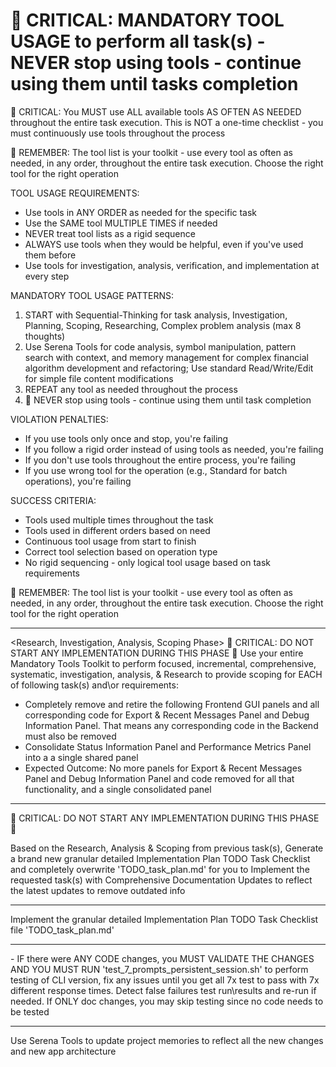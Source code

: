 # 🔴 CRITICAL: MANDATORY TOOL USAGE to perform all task(s) - NEVER stop using tools - continue using them until tasks completion

🔴 CRITICAL: You MUST use ALL available tools AS OFTEN AS NEEDED throughout the entire task execution. This is NOT a one-time checklist - you must continuously use tools throughout the process

🔴 REMEMBER: The tool list is your toolkit - use every tool as often as needed, in any order, throughout the entire task execution. Choose the right tool for the right operation

TOOL USAGE REQUIREMENTS:

- Use tools in ANY ORDER as needed for the specific task
- Use the SAME tool MULTIPLE TIMES if needed
- NEVER treat tool lists as a rigid sequence
- ALWAYS use tools when they would be helpful, even if you've used them before
- Use tools for investigation, analysis, verification, and implementation at every step

MANDATORY TOOL USAGE PATTERNS:

1. START with Sequential-Thinking for task analysis, Investigation, Planning, Scoping, Researching, Complex problem analysis (max 8 thoughts)
2. Use Serena Tools for code analysis, symbol manipulation, pattern search with context, and memory management for complex financial algorithm development and refactoring; Use standard Read/Write/Edit for simple file content modifications
3. REPEAT any tool as needed throughout the process
4. 🔴 NEVER stop using tools - continue using them until task completion

VIOLATION PENALTIES:

- If you use tools only once and stop, you're failing
- If you follow a rigid order instead of using tools as needed, you're failing
- If you don't use tools throughout the entire process, you're failing
- If you use wrong tool for the operation (e.g., Standard for batch operations), you're failing

SUCCESS CRITERIA:

- Tools used multiple times throughout the task
- Tools used in different orders based on need
- Continuous tool usage from start to finish
- Correct tool selection based on operation type
- No rigid sequencing - only logical tool usage based on task requirements

🔴 REMEMBER: The tool list is your toolkit - use every tool as often as needed, in any order, throughout the entire task execution. Choose the right tool for the right operation

---

<Research, Investigation, Analysis, Scoping Phase> 🔴 CRITICAL: DO NOT START ANY IMPLEMENTATION DURING THIS PHASE 🔴
Use your entire Mandatory Tools Toolkit to perform focused, incremental, comprehensive, systematic, investigation, analysis, & Research to provide scoping for EACH of following task(s) and\or requirements:

- Completely remove and retire the following Frontend GUI panels and all corresponding code for Export & Recent Messages Panel and Debug Information Panel.  That means any corresponding code in the Backend must also be removed
- Consolidate Status Information Panel and Performance Metrics Panel into a a single shared panel
- Expected Outcome: No more panels for Export & Recent Messages Panel and Debug Information Panel and code removed for all that functionality, and a single consolidated panel

---

<Planning Phase> 🔴 CRITICAL: DO NOT START ANY IMPLEMENTATION DURING THIS PHASE 🔴

Based on the Research, Analysis & Scoping from previous task(s), Generate a brand new granular detailed Implementation Plan TODO Task Checklist and completely overwrite 'TODO_task_plan.md' for you to Implement the requested task(s) with Comprehensive Documentation Updates to reflect the latest updates to remove outdated info

---

<Implementation Phase>
Implement the granular detailed Implementation Plan TODO Task Checklist file 'TODO_task_plan.md'

---

<CLI Testing Phase>
- IF there were ANY CODE changes, you MUST VALIDATE THE CHANGES AND YOU MUST RUN 'test_7_prompts_persistent_session.sh' to perform testing of CLI version, fix any issues until you get all 7x test to pass with 7x different response times. Detect false failures test run\results and re-run if needed.  If ONLY doc changes, you may skip testing since no code needs to be tested

---

<Serena Update Memories Phase>
Use Serena Tools to update project memories to reflect all the new changes and new app architecture
